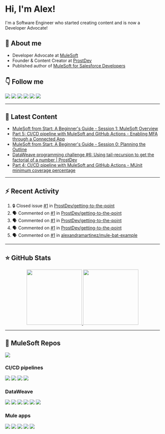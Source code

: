 # Hi, I'm Alex!

I'm a Software Engineer who started creating content and is now a Developer Advocate!

## 👋 About me

- Developer Advocate at [MuleSoft](https://www.mulesoft.com/)
- Founder & Content Creator at [ProstDev](https://www.prostdev.com/)
- Published author of [MuleSoft for Salesforce Developers](https://www.amazon.com/Mulesoft-Salesforce-Developers-Architects-practitioners/dp/1801079609/ref=sr_1_3)

## 👇 Follow me

  <a href="https://www.prostdev.com/"><img src="https://img.shields.io/badge/-ProstDev-33c4ec?style=for-the-badge"/></a>
  <a href="https://www.linkedin.com/in/alexandra-n-martinez/"><img src="https://img.shields.io/badge/-LinkedIn-0A66C2?style=for-the-badge&logo=Linkedin&logoColor=white"/></a>
  <a href="https://www.instagram.com/devalexmartinez/"><img src="https://img.shields.io/badge/-Instagram-E4405F?style=for-the-badge&logo=Instagram&logoColor=white"/></a>
  <a href="https://www.twitch.tv/devalexmartinez"><img src="https://img.shields.io/badge/-Twitch-9146FF?style=for-the-badge&logo=Twitch&logoColor=white"/></a>
  <a href="https://www.youtube.com/prostdev"><img src="https://img.shields.io/badge/-YouTube-FF0000?style=for-the-badge&logo=YouTube&logoColor=white"/></a>
  <a href="https://www.alexmartinez.ca/links"><img src="https://img.shields.io/badge/-Others-green?style=for-the-badge&logo=Linktree&logoColor=white"/></a>
  <!--  <a href="https://twitter.com/devalexmartinez"><img src="https://img.shields.io/badge/-Twitter-blue?style=for-the-badge&logo=Twitter&logoColor=white"/></a> -->
  <!--  <a href="https://www.polywork.com/devalexmartinez"><img src="https://img.shields.io/badge/-Polywork-543DE0?style=for-the-badge&logo=Polywork&logoColor=white"/></a> -->

---

## 📝 Latest Content

<!-- BLOG:START -->
- [MuleSoft from Start: A Beginner&#39;s Guide - Session 1: MuleSoft Overview](https://www.alexmartinez.ca/post/mulesoft-from-start-a-beginner-s-guide-session-1-mulesoft-overview)
- [Part 5: CI/CD pipeline with MuleSoft and GitHub Actions - Enabling MFA through a Connected App](https://www.alexmartinez.ca/post/part-5-ci-cd-pipeline-with-mulesoft-and-github-actions-enabling-mfa-through-a-connected-app)
- [MuleSoft from Start: A Beginner&#39;s Guide - Session 0: Planning the Outline](https://www.alexmartinez.ca/post/mulesoft-from-start-a-beginner-s-guide-session-0-planning-the-outline)
- [DataWeave programming challenge #6: Using tail-recursion to get the factorial of a number | ProstDev](https://www.alexmartinez.ca/post/dataweave-programming-challenge-6-using-tail-recursion-to-get-the-factorial-of-a-number-prostdev)
- [Part 4: CI/CD pipeline with MuleSoft and GitHub Actions - MUnit minimum coverage percentage](https://www.alexmartinez.ca/post/part-4-ci-cd-pipeline-with-mulesoft-and-github-actions-munit-minimum-coverage-percentage)
<!-- BLOG:END -->

---

## :zap: Recent Activity 

<!--START_SECTION:activity-->
1. 🔒 Closed issue [#1](https://github.com/ProstDev/getting-to-the-point/issues/1) in [ProstDev/getting-to-the-point](https://github.com/ProstDev/getting-to-the-point)
2. 🗣 Commented on [#1](https://github.com/ProstDev/getting-to-the-point/issues/1) in [ProstDev/getting-to-the-point](https://github.com/ProstDev/getting-to-the-point)
3. 🗣 Commented on [#1](https://github.com/ProstDev/getting-to-the-point/issues/1) in [ProstDev/getting-to-the-point](https://github.com/ProstDev/getting-to-the-point)
4. 🗣 Commented on [#1](https://github.com/ProstDev/getting-to-the-point/issues/1) in [ProstDev/getting-to-the-point](https://github.com/ProstDev/getting-to-the-point)
5. 🗣 Commented on [#1](https://github.com/alexandramartinez/mule-bat-example/issues/1) in [alexandramartinez/mule-bat-example](https://github.com/alexandramartinez/mule-bat-example)
<!--END_SECTION:activity-->


---

## ⭐️ GitHub Stats

<p align="center">
  <a href="https://github.com/alexandramartinez">
    <img height="180em" src="https://github-readme-stats.vercel.app/api?username=alexandramartinez&theme=midnight-purple&count_private=true&show_icons=true&include_all_commits=true"/>
    <img height="180em" src="https://github-readme-stats-eight-theta.vercel.app/api/top-langs/?username=alexandramartinez&theme=midnight-purple&layout=compact&langs_count=6"/>
  </a>
</p>

---

## 🧐 MuleSoft Repos

[![](https://github-readme-stats.vercel.app/api/pin/?username=alexandramartinez&repo=mulesoft-from-start&theme=jolly)](https://github.com/alexandramartinez/mulesoft-from-start)

### CI/CD pipelines

[![](https://github-readme-stats.vercel.app/api/pin/?username=alexandramartinez&repo=github-actions&theme=jolly)](https://github.com/alexandramartinez/github-actions)
[![](https://github-readme-stats.vercel.app/api/pin/?username=alexandramartinez&repo=dataweave-utilities-library&theme=jolly)](https://github.com/alexandramartinez/dataweave-utilities-library)
[![](https://github-readme-stats.vercel.app/api/pin/?username=alexandramartinez&repo=api-catalog-cli-example&theme=jolly)](https://github.com/alexandramartinez/api-catalog-cli-example)
[![](https://github-readme-stats.vercel.app/api/pin/?username=alexandramartinez&repo=mule-bat-example&theme=jolly)](https://github.com/alexandramartinez/mule-bat-example)

### DataWeave

[![](https://github-readme-stats.vercel.app/api/pin/?username=alexandramartinez&repo=adventofcode-2022&theme=jolly)](https://github.com/alexandramartinez/adventofcode-2022)
[![](https://github-readme-stats.vercel.app/api/pin/?username=alexandramartinez&repo=dataweave-scripts&theme=jolly)](https://github.com/alexandramartinez/dataweave-scripts)
[![](https://github-readme-stats.vercel.app/api/pin/?username=alexandramartinez&repo=reviewing-a-complex-dw-transformation-use-case&theme=jolly)](https://github.com/alexandramartinez/reviewing-a-complex-dw-transformation-use-case)
[![](https://github-readme-stats.vercel.app/api/pin/?username=alexandramartinez&repo=intro-a-dataweave&theme=jolly)](https://github.com/alexandramartinez/intro-a-dataweave)
[![](https://github-readme-stats.vercel.app/api/pin/?username=alexandramartinez&repo=dataweave-challenges&theme=jolly)](https://github.com/alexandramartinez/dataweave-challenges)
[![](https://github-readme-stats.vercel.app/api/pin/?username=alexandramartinez&repo=python-dw-battlesnake&theme=jolly)](https://github.com/alexandramartinez/python-dw-battlesnake)

### Mule apps
[![](https://github-readme-stats.vercel.app/api/pin/?username=alexandramartinez&repo=acb-test123&theme=jolly)](https://github.com/alexandramartinez/acb-test123)
[![](https://github-readme-stats.vercel.app/api/pin/?username=alexandramartinez&repo=mule-battlesnake&theme=jolly)](https://github.com/alexandramartinez/mule-battlesnake)
[![](https://github-readme-stats.vercel.app/api/pin/?username=alexandramartinez&repo=my-process-api-munits&theme=jolly)](https://github.com/alexandramartinez/my-process-api-munits)
[![](https://github-readme-stats.vercel.app/api/pin/?username=alexandramartinez&repo=slack-maxmanager-app&theme=jolly)](https://github.com/alexandramartinez/slack-maxmanager-app)
[![](https://github-readme-stats.vercel.app/api/pin/?username=alexandramartinez&repo=vampireAPI&theme=jolly)](https://github.com/alexandramartinez/vampireAPI)
